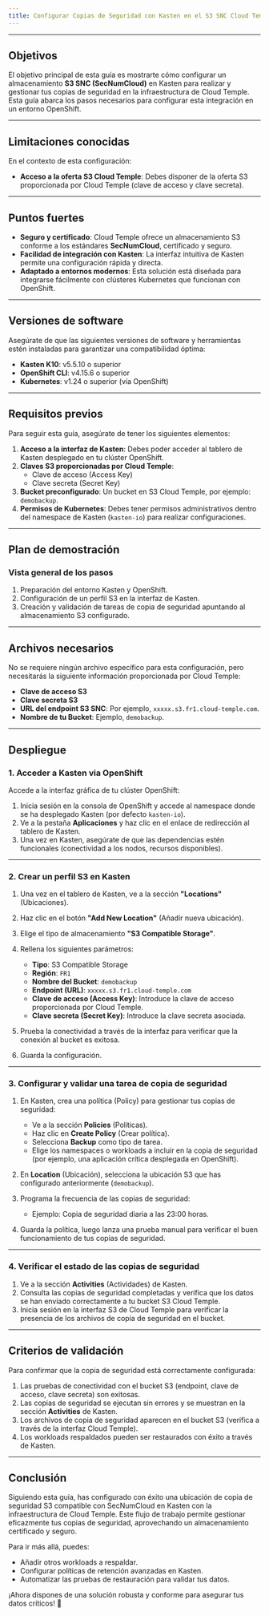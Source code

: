 ```yaml
---
title: Configurar Copias de Seguridad con Kasten en el S3 SNC Cloud Temple
---
```


---

## Objetivos

El objetivo principal de esta guía es mostrarte cómo configurar un almacenamiento **S3 SNC (SecNumCloud)** en Kasten para realizar y gestionar tus copias de seguridad en la infraestructura de Cloud Temple. Esta guía abarca los pasos necesarios para configurar esta integración en un entorno OpenShift.

---

## Limitaciones conocidas

En el contexto de esta configuración:

- **Acceso a la oferta S3 Cloud Temple**: Debes disponer de la oferta S3 proporcionada por Cloud Temple (clave de acceso y clave secreta).  
  
---

## Puntos fuertes

- **Seguro y certificado**: Cloud Temple ofrece un almacenamiento S3 conforme a los estándares **SecNumCloud**, certificado y seguro.  
- **Facilidad de integración con Kasten**: La interfaz intuitiva de Kasten permite una configuración rápida y directa.  
- **Adaptado a entornos modernos**: Esta solución está diseñada para integrarse fácilmente con clústeres Kubernetes que funcionan con OpenShift.  

---

## Versiones de software

Asegúrate de que las siguientes versiones de software y herramientas estén instaladas para garantizar una compatibilidad óptima:  
- **Kasten K10**: v5.5.10 o superior  
- **OpenShift CLI**: v4.15.6 o superior  
- **Kubernetes**: v1.24 o superior (vía OpenShift)  

---

## Requisitos previos

Para seguir esta guía, asegúrate de tener los siguientes elementos:

1. **Acceso a la interfaz de Kasten**: Debes poder acceder al tablero de Kasten desplegado en tu clúster OpenShift.  
2. **Claves S3 proporcionadas por Cloud Temple**:
   - Clave de acceso (Access Key)
   - Clave secreta (Secret Key)  
3. **Bucket preconfigurado**: Un bucket en S3 Cloud Temple, por ejemplo: `demobackup`.   
4. **Permisos de Kubernetes**: Debes tener permisos administrativos dentro del namespace de Kasten (`kasten-io`) para realizar configuraciones.  

---

## Plan de demostración

### Vista general de los pasos

1. Preparación del entorno Kasten y OpenShift.  
2. Configuración de un perfil S3 en la interfaz de Kasten.  
3. Creación y validación de tareas de copia de seguridad apuntando al almacenamiento S3 configurado.  

---

## Archivos necesarios

No se requiere ningún archivo específico para esta configuración, pero necesitarás la siguiente información proporcionada por Cloud Temple:  
- **Clave de acceso S3**  
- **Clave secreta S3**  
- **URL del endpoint S3 SNC**: Por ejemplo, `xxxxx.s3.fr1.cloud-temple.com`.  
- **Nombre de tu Bucket**: Ejemplo, `demobackup`.

---

## Despliegue

### 1. Acceder a Kasten via OpenShift

Accede a la interfaz gráfica de tu clúster OpenShift:  

1. Inicia sesión en la consola de OpenShift y accede al namespace donde se ha desplegado Kasten (por defecto `kasten-io`).  
2. Ve a la pestaña **Aplicaciones** y haz clic en el enlace de redirección al tablero de Kasten.  
3. Una vez en Kasten, asegúrate de que las dependencias estén funcionales (conectividad a los nodos, recursos disponibles).  

---

### 2. Crear un perfil S3 en Kasten

1. Una vez en el tablero de Kasten, ve a la sección **"Locations"** (Ubicaciones).  
2. Haz clic en el botón **"Add New Location"** (Añadir nueva ubicación).  
3. Elige el tipo de almacenamiento **"S3 Compatible Storage"**.  
4. Rellena los siguientes parámetros:  

   - **Tipo**: S3 Compatible Storage  
   - **Región**: `FR1`  
   - **Nombre del Bucket**: `demobackup`  
   - **Endpoint (URL)**: `xxxxx.s3.fr1.cloud-temple.com`  
   - **Clave de acceso (Access Key)**: Introduce la clave de acceso proporcionada por Cloud Temple.  
   - **Clave secreta (Secret Key)**: Introduce la clave secreta asociada.  

5. Prueba la conectividad a través de la interfaz para verificar que la conexión al bucket es exitosa.  
6. Guarda la configuración.  

---

### 3. Configurar y validar una tarea de copia de seguridad

1. En Kasten, crea una política (Policy) para gestionar tus copias de seguridad:  
   - Ve a la sección **Policies** (Políticas).  
   - Haz clic en **Create Policy** (Crear política).  
   - Selecciona **Backup** como tipo de tarea.  
   - Elige los namespaces o workloads a incluir en la copia de seguridad (por ejemplo, una aplicación crítica desplegada en OpenShift).  

2. En **Location** (Ubicación), selecciona la ubicación S3 que has configurado anteriormente (`demobackup`).  

3. Programa la frecuencia de las copias de seguridad:  
   - Ejemplo: Copia de seguridad diaria a las 23:00 horas.  

4. Guarda la política, luego lanza una prueba manual para verificar el buen funcionamiento de tus copias de seguridad.  

---

### 4. Verificar el estado de las copias de seguridad

1. Ve a la sección **Activities** (Actividades) de Kasten.  
2. Consulta las copias de seguridad completadas y verifica que los datos se han enviado correctamente a tu bucket S3 Cloud Temple.  
3. Inicia sesión en la interfaz S3 de Cloud Temple para verificar la presencia de los archivos de copia de seguridad en el bucket.  

---

## Criterios de validación

Para confirmar que la copia de seguridad está correctamente configurada:

1. Las pruebas de conectividad con el bucket S3 (endpoint, clave de acceso, clave secreta) son exitosas.  
2. Las copias de seguridad se ejecutan sin errores y se muestran en la sección **Activities** de Kasten.  
3. Los archivos de copia de seguridad aparecen en el bucket S3 (verifica a través de la interfaz Cloud Temple).  
4. Los workloads respaldados pueden ser restaurados con éxito a través de Kasten.  

---

## Conclusión

Siguiendo esta guía, has configurado con éxito una ubicación de copia de seguridad S3 compatible con SecNumCloud en Kasten con la infraestructura de Cloud Temple. Este flujo de trabajo permite gestionar eficazmente tus copias de seguridad, aprovechando un almacenamiento certificado y seguro.  

Para ir más allá, puedes:  
- Añadir otros workloads a respaldar.  
- Configurar políticas de retención avanzadas en Kasten.  
- Automatizar las pruebas de restauración para validar tus datos.  

¡Ahora dispones de una solución robusta y conforme para asegurar tus datos críticos! 🚀